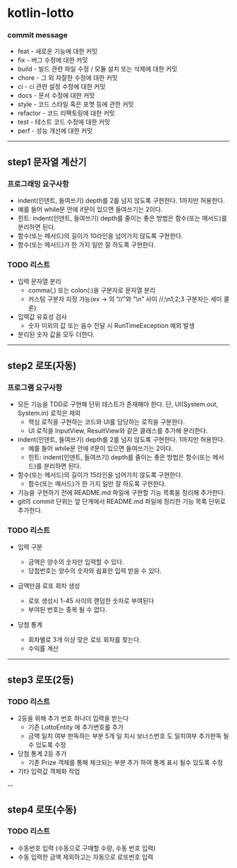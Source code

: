 # kotlin-lotto

### commit message
* feat - 새로운 기능에 대한 커밋
* fix - 버그 수정에 대한 커밋
* build - 빌드 관련 파일 수정 / 모듈 설치 또는 삭제에 대한 커밋
* chore - 그 외 자잘한 수정에 대한 커밋
* ci - ci 관련 설정 수정에 대한 커밋
* docs - 문서 수정에 대한 커밋
* style - 코드 스타일 혹은 포맷 등에 관한 커밋
* refactor - 코드 리팩토링에 대한 커밋
* test - 테스트 코드 수정에 대한 커밋
* perf - 성능 개선에 대한 커밋

----
## step1 문자열 계산기
 
### 프로그래밍 요구사항
* indent(인덴트, 들여쓰기) depth를 2를 넘지 않도록 구현한다. 1까지만 허용한다.
* 예를 들어 while문 안에 if문이 있으면 들여쓰기는 2이다.
* 힌트: indent(인덴트, 들여쓰기) depth를 줄이는 좋은 방법은 함수(또는 메서드)를 분리하면 된다.
* 함수(또는 메서드)의 길이가 10라인을 넘어가지 않도록 구현한다.
* 함수(또는 메서드)가 한 가지 일만 잘 하도록 구현한다.

### TODO 리스트
* 입력 문자열 분리 
  * comma(,) 또는 colon(:)을 구분자로 문자열 분리
  * 커스텀 구분자 지정 가능(ex -> 의 “//”와 “\n” 사이 //;\n1;2;3  구분자는 세미 콜론)
* 입력값 유효성 검사
  * 숫자 이외의 값 또는 음수 전달 시 RunTimeException  예외 발생
* 분리된 숫자 값을 모두 더한다.

----
## step2 로또(자동)

### 프로그램 요구사항
* 모든 기능을 TDD로 구현해 단위 테스트가 존재해야 한다. 단, UI(System.out, System.in) 로직은 제외
  * 핵심 로직을 구현하는 코드와 UI를 담당하는 로직을 구분한다.
  * UI 로직을 InputView, ResultView와 같은 클래스를 추가해 분리한다.
* indent(인덴트, 들여쓰기) depth를 2를 넘지 않도록 구현한다. 1까지만 허용한다.
  * 예를 들어 while문 안에 if문이 있으면 들여쓰기는 2이다.
  * 힌트: indent(인덴트, 들여쓰기) depth를 줄이는 좋은 방법은 함수(또는 메서드)를 분리하면 된다.
* 함수(또는 메서드)의 길이가 15라인을 넘어가지 않도록 구현한다.
  * 함수(또는 메서드)가 한 가지 일만 잘 하도록 구현한다.
* 기능을 구현하기 전에 README.md 파일에 구현할 기능 목록을 정리해 추가한다.
* git의 commit 단위는 앞 단계에서 README.md 파일에 정리한 기능 목록 단위로 추가한다.


### TODO 리스트
* 입력 구분
  * 금액은 양수의 숫자만 입력할 수 있다.
  * 당첨번호는 양수의 숫자와 쉼표만 입력 받을 수 있다.

* 금액만큼 로또 회차 생성
  * 로또 생성시  1-45 사이의 랜덤한 숫자로 부여된다
  * 부여된 번호는 중복 될 수 없다.

* 당첨 통계
  * 회차별로 3개 이상 맞은 로또 회차를 찾는다.
  * 수익률 계산

----
## step3 로또(2등)

### TODO 리스트
* 2등을 위해 추가 번호 하나더 입력을 받는다
  * 기존 LottoEntity 에  추가번호를  추가
  * 금액 일치 여부 판독하는 부분  5개 일 치시  보너스번호 도 일치여부 추가판독 될 수 있도록 수정
* 당첨 통계 2등 추가
  * 기존 Prize 객체를 통해 체크되는 부분 추가 하여 통계 표시 될수 있도록 수정
* 기타 입력값 객체화 작업 

--
## step4 로또(수동)


### TODO 리스트
*  수동번호 입력 (수동으로 구매할 수량,  수동 번호 입력)
  * 수동 입력한 금액 제외하고는 자동으로 로또번호 입력

